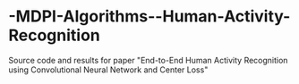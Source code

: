 # -MDPI-Algorithms--Human-Activity-Recognition
Source code and results for paper "End-to-End Human Activity Recognition using Convolutional Neural Network and Center Loss"
